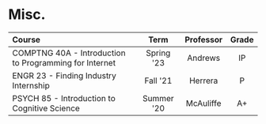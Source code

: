 # Misc.

| Course                                                 |    Term    | Professor | Grade |
| :----------------------------------------------------- | :--------: | :-------: | :---: |
| COMPTNG 40A - Introduction to Programming for Internet | Spring '23 |  Andrews  |  IP   |
| ENGR 23 - Finding Industry Internship                  |  Fall '21  |  Herrera  |   P   |
| PSYCH 85 - Introduction to Cognitive Science           | Summer '20 | McAuliffe |  A+   |

